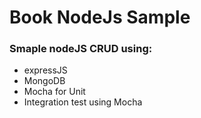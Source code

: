 # Book NodeJs Sample

### Smaple nodeJS CRUD using:
- expressJS
- MongoDB 
- Mocha for Unit 
- Integration test using Mocha
